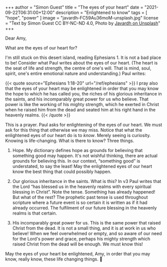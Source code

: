 +++
author = "Simon Guest"
title = "The eyes of your heart"
date = "2021-09-22T06:31:00+12:00"
description = "Enlightened to know"
tags = [ "hope", "power" ]
image = "javardh-FC59Au36moM-unsplash.jpg"
license = "Text by Simon Guest CC BY-NC-ND 4.0, Photo by [Javardh on Unsplash](https://unsplash.com/photos/FC59Au36moM)"
+++

Dear Amy,

What are the eyes of our heart for?

I'm still stuck on this desert island, reading Ephesians 1. It is not a bad place to be! Consider what Paul writes about the eyes of our heart. (The heart is the seat of life and strength, the centre of one's will. That is mind, soul, spirit, one's entire emotional nature and understanding.)  Paul writes:

{{< quote source="Ephesians 1:18-20" url="/ref/ephesians" >}}
I pray also that the eyes of your heart may be enlightened in order that you may know the hope to which he has called you, the riches of his glorious inheritance in the saints, and his incomparably great power for us who believe. That power is like the working of his mighty strength, which he exerted in Christ when he raised him from the dead and seated him at his right hand in the heavenly realms.
{{< /quote >}}

This is a prayer. Paul asks for enlightening of the eyes of our heart. We must ask for this thing that otherwise we may miss. Notice that what the enlightened eyes of our heart do is to _know_. Merely seeing is curiosity. Knowing is life-changing. What is there to know? Three things.

1. Hope. My dictionary defines hope as grounds for believing that something good may happen. It's not wishful thinking, there are actual grounds for believing this. In our context, “something good” is understated, to say the least! May the enlightened eyes of our heart know the best thing that could possibly happen.

2. Our glorious inheritance in the saints. What is this? In v3 Paul writes that the Lord “has blessed us in the heavenly realms with every spiritual blessing in Christ”. Note the tense. Something has already happened! But what of the rest? The prophetic past tense is used throughout scripture where a future event is so certain it is written as if it had already occurred. The fulfilment of our future blessing in the heavenly realms is that certain.

3. His incomparably great power for us. This is the same power that raised Christ from the dead. It is not a small thing, and it is at work in us who believe! When we feel overwhelmed or empty, and so aware of our need for the Lord's power and grace, perhaps his mighty strength which raised Christ from the dead will be enough. We must know this!

May the eyes of your heart be enlightened, Amy, in order that you may know, really know, these life changing things. 🙏

